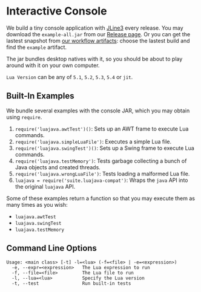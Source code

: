 # Interactive Console

We build a tiny console application with [JLine3](https://github.com/jline/jline3) every release. You may download the `example-all.jar` from our [Release page](https://github.com/gudzpoz/luajava/releases). Or you can get the lastest snapshot from [our workflow artifacts](https://github.com/gudzpoz/luajava/actions/workflows/build-natives.yml): choose the lastest build and find the `example` artifact.

The jar bundles desktop natives with it, so you should be about to play around with it on your own computer.

<ClientOnly><Asciinema :file="$withBase('/example.cast')" /></ClientOnly>

`Lua Version` can be any of `5.1`, `5.2`, `5.3`, `5.4` or `jit`.

## Built-In Examples

We bundle several examples with the console JAR, which you may obtain using `require`.

1. `require('luajava.awtTest')()`: Sets up an AWT frame to execute Lua commands.
2. `require('luajava.simpleLuaFile')`: Executes a simple Lua file.
3. `require('luajava.swingTest')()`: Sets up a Swing frame to execute Lua commands.
4. `require('luajava.testMemory')`: Tests garbage collecting a bunch of Java objects and created threads.
5. `require('luajava.wrongLuaFile')`: Tests loading a malformed Lua file.
6. `luajava = require('suite.luajava-compat')`: Wraps the `java` API into the original `luajava` API.

Some of these examples return a function so that you may execute them as many times as you wish:
- `luajava.awtTest`
- `luajava.swingTest`
- `luajava.testMemory`

## Command Line Options

```
Usage: <main class> [-t] -l=<lua> (-f=<file> | -e=<expression>)
  -e, --expr=<expression>   The Lua expression to run
  -f, --file=<file>         The Lua file to run
  -l, --lua=<lua>           Specify the Lua version
  -t, --test                Run built-in tests
```

